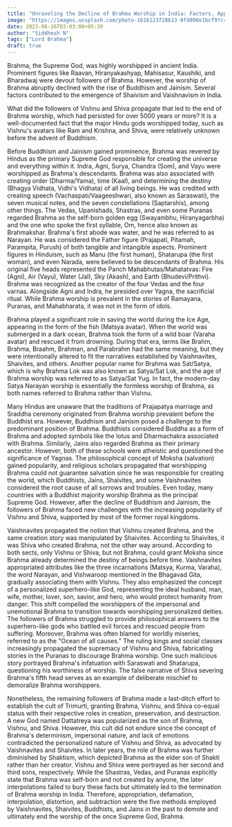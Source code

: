 ```yaml
---
title: "Unraveling the Decline of Brahma Worship in India: Factors, Appropriation, and Demise"
image: "https://images.unsplash.com/photo-1616123728613-8fd096e1bcf9?crop=entropy&cs=tinysrgb&fit=max&fm=jpg&ixid=M3wxMTc3M3wwfDF8c2VhcmNofDF8fGJyYWhtYXxlbnwwfHx8fDE2ODc2NDIyMjF8MA&ixlib=rb-4.0.3&q=80&w=2000"
date: 2023-06-26T03:03:00+05:30 	
author: "Siddhesh N"
tags: ["Lord Brahma"]
draft: true 
---
```



Brahma, the Supreme God, was highly worshipped in ancient India. Prominent figures like Raavan, Hiranyakashyap, Mahisasur, Kaushiki, and Bharadwaj were devout followers of Brahma. However, the worship of Brahma abruptly declined with the rise of Buddhism and Jainism. Several factors contributed to the emergence of Shaivism and Vaishnavism in India. 

What did the followers of Vishnu and Shiva propagate that led to the end of Brahma worship, which had persisted for over 5000 years or more? It is a well-documented fact that the major Hindu gods worshipped today, such as Vishnu's avatars like Ram and Krishna, and Shiva, were relatively unknown before the advent of Buddhism.

Before Buddhism and Jainism gained prominence, Brahma was revered by Hindus as the primary Supreme God responsible for creating the universe and everything within it. Indra, Agni, Surya, Chandra (Som), and Vayu were worshipped as Brahma's descendants. Brahma was also associated with creating order (Dharma/Yama), time (Kaal), and determining the destiny (Bhagya Vidhata, Vidhi's Vidhata) of all living beings. He was credited with creating speech (Vachaspati/Vaageeshwari, also known as Saraswati), the seven musical notes, and the seven constellations (Saptarshis), among other things. The Vedas, Upanishads, Shastras, and even some Puranas regarded Brahma as the self-born golden egg (Swayambhu, Hiranyagarbha) and the one who spoke the first syllable, Om, hence also known as Brahmakshar. Brahma's first abode was water, and he was referred to as Narayan. He was considered the Father figure (Prajapati, Pitamah, Parampita, Purush) of both tangible and intangible aspects. Prominent figures in Hinduism, such as Manu (the first human), Shatarupa (the first woman), and even Narada, were believed to be descendants of Brahma. His original five heads represented the Panch Mahabhutas/Mahatatvas: Fire (Agni), Air (Vayu), Water (Jal), Sky (Akash), and Earth (Bhudevi/Prithvi). Brahma was recognized as the creator of the four Vedas and the four varnas. Alongside Agni and Indra, he presided over Yagna, the sacrificial ritual. While Brahma worship is prevalent in the stories of Ramayana, Puranas, and Mahabharata, it was not in the form of idols.

Brahma played a significant role in saving the world during the Ice Age, appearing in the form of the fish (Matsya avatar). When the world was submerged in a dark ocean, Brahma took the form of a wild boar (Varaha avatar) and rescued it from drowning. During that era, terms like Brahm, Brahma, Braahm, Brahman, and Parabrahm had the same meaning, but they were intentionally altered to fit the narratives established by Vaishnavites, Shaivites, and others. Another popular name for Brahma was Sat/Satya, which is why Brahma Lok was also known as Satya/Sat Lok, and the age of Brahma worship was referred to as Satya/Sat Yug. In fact, the modern-day Satya Narayan worship is essentially the formless worship of Brahma, as both names referred to Brahma rather than Vishnu.

Many Hindus are unaware that the traditions of Prajapatya marriage and Sraddha ceremony originated from Brahma worship prevalent before the Buddhist era. However, Buddhism and Jainism posed a challenge to the predominant position of Brahma. Buddhists considered Buddha as a form of Brahma and adopted symbols like the lotus and Dharmachakra associated with Brahma. Similarly, Jains also regarded Brahma as their primary ancestor. However, both of these schools were atheistic and questioned the significance of Yagnas. The philosophical concept of Moksha (salvation) gained popularity, and religious scholars propagated that worshipping Brahma could not guarantee salvation since he was responsible for creating the world, which Buddhists, Jains, Shaivites, and some Vaishnavites considered the root cause of all sorrows and troubles. Even today, many countries with a Buddhist majority worship Brahma as the principal Supreme God. However, after the decline of Buddhism and Jainism, the followers of Brahma faced new challenges with the increasing popularity of Vishnu and Shiva, supported by most of the former royal kingdoms.

Vaishnavites propagated the notion that Vishnu created Brahma, and the same creation story was manipulated by Shaivites. According to Shaivites, it was Shiva who created Brahma, not the other way around. According to both sects, only Vishnu or Shiva, but not Brahma, could grant Moksha since Brahma already determined the destiny of beings before time. Vaishnavites appropriated attributes like the three incarnations (Matsya, Kurma, Varaha), the word Narayan, and Vishwaroop mentioned in the Bhagavad Gita, gradually associating them with Vishnu. They also emphasized the concept of a personalized superhero-like God, representing the ideal husband, man, wife, mother, lover, son, savior, and hero, who would protect humanity from danger. This shift compelled the worshippers of the impersonal and unemotional Brahma to transition towards worshipping personalized deities. The followers of Brahma struggled to provide philosophical answers to the superhero-like gods who battled evil forces and rescued people from suffering. Moreover, Brahma was often blamed for worldly miseries, referred to as the "Ocean of all causes." The ruling kings and social classes increasingly propagated the supremacy of Vishnu and Shiva, fabricating stories in the Puranas to discourage Brahma worship. One such malicious story portrayed Brahma's infatuation with Saraswati and Shatarupa, questioning his worthiness of worship. The false narrative of Shiva severing Brahma's fifth head serves as an example of deliberate mischief to demoralize Brahma worshippers.

Nonetheless, the remaining followers of Brahma made a last-ditch effort to establish the cult of Trimurti, granting Brahma, Vishnu, and Shiva co-equal status with their respective roles in creation, preservation, and destruction. A new God named Dattatreya was popularized as the son of Brahma, Vishnu, and Shiva. However, this cult did not endure since the concept of Brahma's determinism, impersonal nature, and lack of emotions contradicted the personalized nature of Vishnu and Shiva, as advocated by Vaishnavites and Shaivites. In later years, the role of Brahma was further diminished by Shaktism, which depicted Brahma as the elder son of Shakti rather than her creator. Vishnu and Shiva were portrayed as her second and third sons, respectively. While the Shastras, Vedas, and Puranas explicitly state that Brahma was self-born and not created by anyone, the later interpolations failed to bury these facts but ultimately led to the termination of Brahma worship in India. Therefore, appropriation, defamation, interpolation, distortion, and subtraction were the five methods employed by Vaishnavites, Shaivites, Buddhists, and Jains in the past to demote and ultimately end the worship of the once Supreme God, Brahma.
